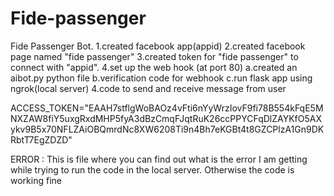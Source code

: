# Fide-passenger
Fide Passenger Bot.
1.created facebook app(appid)
2.created facebook page named "fide passenger"
3.created token for "fide passenger" to connect with "appid".
4.set up the web hook (at port 80)
   a.created an aibot.py  python file
   b.verification code for webhook
   c.run flask app using ngrok(local server)
   4.code to send and receive message from user
   
   ACCESS_TOKEN="EAAH7stflgWoBAOz4vFti6nYyWrzIovF9fi78B554kFqE5MNXZAW8fiY5uxgRxdMHP5fyA3dBzCmqFJqtRuK26ccPPYCFqDlZAYKfO5AXykv9B5x70NFLZAiOBQmrdNc8XW6208Ti9n4Bh7eKGBt4t8GZCPlzA1Gn9DKRbtT7EgZDZD"
   
   
   ERROR : This is file where you can find out what is the error I am getting while trying to run the code in the local server. Otherwise the code is working fine



